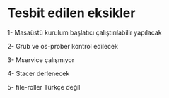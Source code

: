 # Tesbit edilen eksikler

1- Masaüstü kurulum başlatıcı çalıştırılabilir yapılacak

2- Grub ve os-prober kontrol edilecek

3- Mservice çalışmıyor

4- Stacer derlenecek 

5- file-roller Türkçe değil

